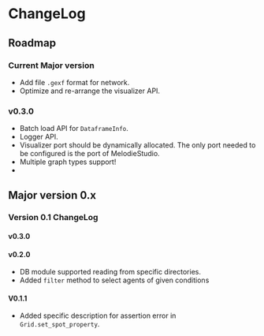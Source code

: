 ChangeLog
================

## Roadmap
### Current Major version
- Add file `.gexf` format for network.
- Optimize and re-arrange the visualizer API.


### v0.3.0
- Batch load API for `DataframeInfo`.
- Logger API.
- Visualizer port should be dynamically allocated. The only port needed to be configured is the port of MelodieStudio. 
- Multiple graph types support!
- 

## Major version 0.x
### Version 0.1 ChangeLog
#### v0.3.0

#### v0.2.0
- DB module supported reading from specific directories.
- Added `filter` method to select agents of given conditions

#### V0.1.1
- Added specific description for assertion error in `Grid.set_spot_property`.

